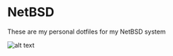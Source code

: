 # NetBSD
These are my personal dotfiles for my NetBSD system

![alt text](https://i.ibb.co/PcRhY7H/what.jpg)
